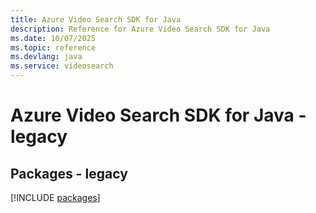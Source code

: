 ```yaml
---
title: Azure Video Search SDK for Java
description: Reference for Azure Video Search SDK for Java
ms.date: 10/07/2025
ms.topic: reference
ms.devlang: java
ms.service: videosearch
---
```

# Azure Video Search SDK for Java - legacy
## Packages - legacy
[!INCLUDE [packages](video-search-index.md)]